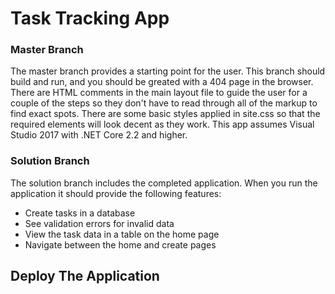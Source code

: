 # Task Tracking App

### Master Branch

The master branch provides a starting point for the user.  This branch should build and run, and you should be greated with a 404 page in the browser.
There are HTML comments in the main layout file to guide the user for a couple of the steps so they don't have to read through all of the markup to find exact spots.
There are some basic styles applied in site.css so that the required elements will look decent as they work.
This app assumes Visual Studio 2017 with .NET Core 2.2 and higher.

### Solution Branch
The solution branch includes the completed application.  When you run the application it should provide the following features:

- Create tasks in a database
- See validation errors for invalid data
- View the task data in a table on the home page  
- Navigate between the home and create pages


## Deploy The Application
